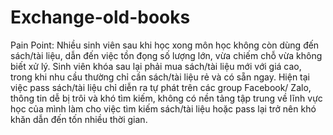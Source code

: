 # Exchange-old-books

Pain Point: Nhiều sinh viên sau khi học xong môn học không còn dùng đến sách/tài liệu, dẫn đến việc tồn đọng số lượng lớn, vừa chiếm chỗ vừa không biết xử lý. Sinh viên khóa sau lại phải mua sách/tài liệu mới với giá cao, trong khi nhu cầu thường chỉ cần sách/tài liệu rẻ và có sẵn ngay. Hiện tại việc pass sách/tài liệu chỉ diễn ra tự phát trên các group Facebook/ Zalo, thông tin dễ bị trôi và khó tìm kiếm, không có nền tảng tập trung về lĩnh vực học của mình làm cho việc tìm kiếm sách/tài liệu hoặc pass lại trở nên khó khăn dẫn đến tốn nhiều thời gian.


